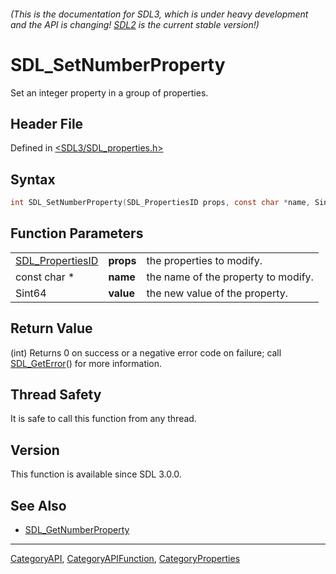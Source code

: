 ###### (This is the documentation for SDL3, which is under heavy development and the API is changing! [SDL2](https://wiki.libsdl.org/SDL2/) is the current stable version!)
# SDL_SetNumberProperty

Set an integer property in a group of properties.

## Header File

Defined in [<SDL3/SDL_properties.h>](https://github.com/libsdl-org/SDL/blob/main/include/SDL3/SDL_properties.h)

## Syntax

```c
int SDL_SetNumberProperty(SDL_PropertiesID props, const char *name, Sint64 value);
```

## Function Parameters

|                                      |           |                                     |
| ------------------------------------ | --------- | ----------------------------------- |
| [SDL_PropertiesID](SDL_PropertiesID) | **props** | the properties to modify.           |
| const char *                         | **name**  | the name of the property to modify. |
| Sint64                               | **value** | the new value of the property.      |

## Return Value

(int) Returns 0 on success or a negative error code on failure; call
[SDL_GetError](SDL_GetError)() for more information.

## Thread Safety

It is safe to call this function from any thread.

## Version

This function is available since SDL 3.0.0.

## See Also

- [SDL_GetNumberProperty](SDL_GetNumberProperty)

----
[CategoryAPI](CategoryAPI), [CategoryAPIFunction](CategoryAPIFunction), [CategoryProperties](CategoryProperties)

